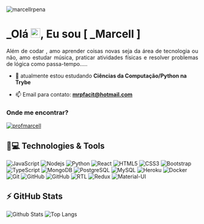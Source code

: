 
<p align="left"><img src="https://komarev.com/ghpvc/?username=marcellrpena" alt="marcellrpena" /></p>


<h1 align = "justify"> _Olá <img src="https://media.giphy.com/media/hvRJCLFzcasrR4ia7z/giphy.gif" width="25px">, Eu sou [ _Marcell ]</h1>
<p align = "justify">Além de codar , amo aprender coisas novas seja da área de tecnologia ou não, amo estudar música, praticar atividades físicas e resolver problemas de lógica como passa-tempo.....</p>

- 📖 atualmente estou estudando **Ciências da Computação/Python na Trybe**

- 📫 Email para contato: **mrpfacit@hotmail.com**

<h3 align="left">Onde me encontrar?</h3>
<p align="left">
<a href="https://www.linkedin.com/in/marcellrochapena/" target="blank"><img align="center" src="https://img.shields.io/badge/LinkedIn-0077B5?style=for-the-badge&logo=linkedin&logoColor=white" alt="profmarcell" /></a>
</p> 

## 🚀💻 Technologies & Tools

![JavaScript](https://img.shields.io/badge/JavaScript-323330?style=for-the-badge&logo=javascript&logoColor=F7DF1E)
![Nodejs](https://img.shields.io/badge/Node.js-43853D?style=for-the-badge&logo=node.js&logoColor=white)
![Python](https://img.shields.io/badge/Python-14354C?style=for-the-badge&logo=python&logoColor=white)
![React](https://img.shields.io/badge/React-20232A?style=for-the-badge&logo=react&logoColor=61DAFB)
![HTML5](https://img.shields.io/badge/HTML5-E34F26?style=for-the-badge&logo=html5&logoColor=white)
![CSS3](https://img.shields.io/badge/CSS3-1572B6?style=for-the-badge&logo=css3&logoColor=white)
![Bootstrap](https://img.shields.io/badge/Bootstrap-563D7C?style=for-the-badge&logo=bootstrap&logoColor=white)
![TypeScript](https://img.shields.io/badge/TypeScript-007ACC?style=for-the-badge&logo=typescript&logoColor=white)
![MongoDB](https://img.shields.io/badge/MongoDB-4EA94B?style=for-the-badge&logo=mongodb&logoColor=white)
![PostgreSQL](https://img.shields.io/badge/PostgreSQL-316192?style=for-the-badge&logo=postgresql&logoColor=white)
![MySQL](https://img.shields.io/badge/MySQL-00000F?style=for-the-badge&logo=mysql&logoColor=white)
![Heroku](https://img.shields.io/badge/Heroku-430098?style=for-the-badge&logo=heroku&logoColor=white)
![Docker](https://img.shields.io/badge/Docker-2496ED?style=for-the-badge&logo=docker&logoColor=white)
![Git](https://img.shields.io/badge/Git-E34F26?style=for-the-badge&logo=git&logoColor=white)
![GitHub](https://img.shields.io/badge/GitHub-100000?style=for-the-badge&logo=github&logoColor=white)
![GitHub](https://img.shields.io/badge/Jest-C21325?style=for-the-badge&logo=jest&logoColor=white)
![RTL](https://img.shields.io/badge/RTL-E9113B.svg?style=for-the-badge&logo=RTL&logoColor=white)
![Redux](https://img.shields.io/badge/Redux-593D88?style=for-the-badge&logo=redux&logoColor=white)
![Material-UI](https://img.shields.io/badge/Material--UI-0081CB?style=for-the-badge&logo=material-ui&logoColor=white)


## ⚡ GitHub Stats

![Github Stats](https://github-readme-stats.vercel.app/api?username=marcellrpena&show_icons=true&count_private=true&show_icons=true&include_all_commits=true)
![Top Langs](https://github-readme-stats.vercel.app/api/top-langs/?username=marcellrpena&hide=TeX&layout=compact)
